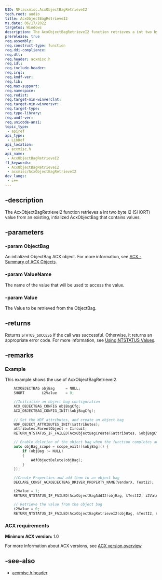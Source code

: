 ```yaml
---
UID: NF:acxmisc.AcxObjectBagRetrieveI2
tech.root: audio
title: AcxObjectBagRetrieveI2
ms.date: 06/17/2022
targetos: Windows
description: The AcxObjectBagRetrieveI2 function retrieves a int two byte I2 (SHORT) value from an existing, intialized AcxObjectBag that contains values. 
prerelease: true
req.assembly: 
req.construct-type: function
req.ddi-compliance: 
req.dll: 
req.header: acxmisc.h
req.idl: 
req.include-header: 
req.irql: 
req.kmdf-ver: 
req.lib: 
req.max-support: 
req.namespace: 
req.redist: 
req.target-min-winverclnt: 
req.target-min-winversvr: 
req.target-type: 
req.type-library: 
req.umdf-ver: 
req.unicode-ansi: 
topic_type:
 - apiref
api_type:
 - LibDef
api_location:
 - acxmisc.h
api_name:
 - AcxObjectBagRetrieveI2
f1_keywords:
 - AcxObjectBagRetrieveI2
 - acxmisc/AcxObjectBagRetrieveI2
dev_langs:
 - c++
---
```


## -description

The AcxObjectBagRetrieveI2 function retrieves a int two byte I2 (SHORT) value from an existing, intialized AcxObjectBag that contains values. 

## -parameters

### -param ObjectBag

An intialized ObjectBag ACX object. For more information, see [ACX - Summary of ACX Objects](/windows-hardware/drivers/audio/acx-summary-of-objects).

### -param ValueName

The name of the value that will be used to access the value.

### -param Value

The Value to be retrieved from the ObjectBag.

## -returns

Returns `STATUS_SUCCESS` if the call was successful. Otherwise, it returns an appropriate error code. For more information, see [Using NTSTATUS Values](/windows-hardware/drivers/kernel/using-ntstatus-values).

## -remarks

### Example

This example shows the use of AcxObjectBagRetrieveI2.

```cpp
    ACXOBJECTBAG objBag     = NULL;
    SHORT        i2Value    = 0;

    //Initialize an object bag configuration
    ACX_OBJECTBAG_CONFIG objBagCfg;
    ACX_OBJECTBAG_CONFIG_INIT(&objBagCfg);
    
    // Set the WDF attributes, and create an object bag 
    WDF_OBJECT_ATTRIBUTES_INIT(&attributes);
    attributes.ParentObject = Circuit;
    RETURN_NTSTATUS_IF_FAILED(AcxObjectBagCreate(&attributes, &objBagCfg, &objBag));

    // Enable deletion of the object bag when the function completes and goes out of scope
    auto objBag_scope = scope_exit([&objBag]() {
        if (objBag != NULL)
        {
            WdfObjectDelete(objBag);
        }
    });

    //Create Properties and add them to an object bag
    DECLARE_CONST_ACXOBJECTBAG_DRIVER_PROPERTY_NAME(VendorX, TestI2);

    i2Value = 1;
    RETURN_NTSTATUS_IF_FAILED(AcxObjectBagAddI2(objBag, &TestI2, i2Value));

    // Retrieve the value from the object bag
    i2Value = 0;
    RETURN_NTSTATUS_IF_FAILED(AcxObjectBagRetrieveI2(objBag, &TestI2, &i2Value));
```

### ACX requirements

**Minimum ACX version:** 1.0

For more information about ACX versions, see [ACX version overview](/windows-hardware/drivers/audio/acx-version-overview).

## -see-also

- [acxmisc.h header](index.md)
